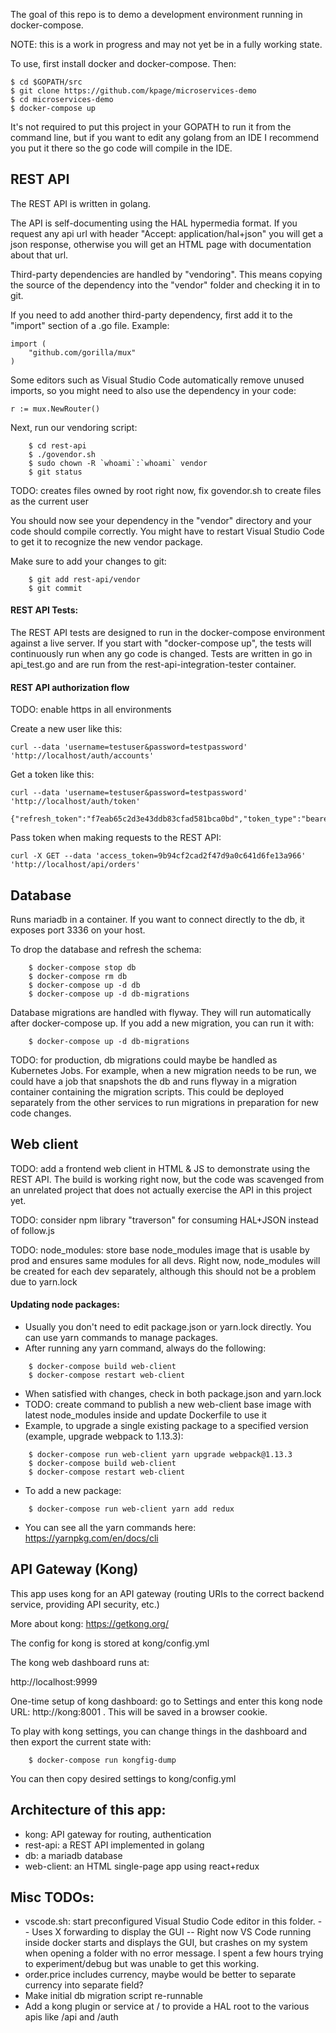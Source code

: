 The goal of this repo is to demo a development environment running in docker-compose.

NOTE: this is a work in progress and may not yet be in a fully working state.

To use, first install docker and docker-compose.  Then:

    $ cd $GOPATH/src
    $ git clone https://github.com/kpage/microservices-demo
    $ cd microservices-demo
    $ docker-compose up

It's not required to put this project in your GOPATH to run it from the command line, but if you want
to edit any golang from an IDE I recommend you put it there so the go code will compile in the IDE.

## REST API

The REST API is written in golang.

The API is self-documenting using the HAL hypermedia format.  If you request any api url with header "Accept: application/hal+json" you will get a json response, otherwise
you will get an HTML page with documentation about that url.

Third-party dependencies are handled by "vendoring".  This means copying the source of the dependency into the "vendor" folder
and checking it in to git.

If you need to add another third-party dependency, first add it to the "import" section of a .go file.  Example:

```
import (
	"github.com/gorilla/mux"
)
```

Some editors such as Visual Studio Code automatically remove unused imports, so you might need to also use the dependency
in your code:

```
r := mux.NewRouter()
```

Next, run our vendoring script:

```
    $ cd rest-api
    $ ./govendor.sh
    $ sudo chown -R `whoami`:`whoami` vendor
    $ git status
```
TODO: creates files owned by root right now, fix govendor.sh to create files as the current user

You should now see your dependency in the "vendor" directory and your code should compile correctly.  You might have to
restart Visual Studio Code to get it to recognize the new vendor package.

Make sure to add your changes to git:

```
    $ git add rest-api/vendor
    $ git commit
```
#### REST API Tests:

The REST API tests are designed to run in the docker-compose environment against a live server.  If you start with "docker-compose up", the tests will continuously
run when any go code is changed.  Tests are written in go in api_test.go and are run from the rest-api-integration-tester container.

#### REST API authorization flow

TODO: enable https in all environments

Create a new user like this:

```
curl --data 'username=testuser&password=testpassword' 'http://localhost/auth/accounts'
```

Get a token like this:

```
curl --data 'username=testuser&password=testpassword' 'http://localhost/auth/token'
```

```
{"refresh_token":"f7eab65c2d3e43ddb83cfad581bca0bd","token_type":"bearer","access_token":"9b94cf2cad2f47d9a0c641d6fe13a966","expires_in":7200}
```

Pass token when making requests to the REST API:

```
curl -X GET --data 'access_token=9b94cf2cad2f47d9a0c641d6fe13a966' 'http://localhost/api/orders'
```

## Database

Runs mariadb in a container.  If you want to connect directly to the db, it exposes port 3336 on your host.

To drop the database and refresh the schema:

```
    $ docker-compose stop db
    $ docker-compose rm db
    $ docker-compose up -d db
    $ docker-compose up -d db-migrations
```

Database migrations are handled with flyway.  They will run automatically after docker-compose up.  If you add a new migration,
you can run it with:

```
    $ docker-compose up -d db-migrations
```

TODO: for production, db migrations could maybe be handled as Kubernetes Jobs.  For example, when a new migration needs to
be run, we could have a job that snapshots the db and runs flyway in a migration container containing the migration scripts.
This could be deployed separately from the other services to run migrations in preparation for new code changes.

## Web client

TODO: add a frontend web client in HTML & JS to demonstrate using the REST API.  The build is working right now, but the code was
scavenged from an unrelated project that does not actually exercise the API in this project yet.

TODO: consider npm library "traverson" for consuming HAL+JSON instead of follow.js

TODO: node_modules: store base node_modules image that is usable by prod and ensures same modules for all devs.  Right now, node_modules will be created for each dev separately, although
this should not be a problem due to yarn.lock

#### Updating node packages:

- Usually you don't need to edit package.json or yarn.lock directly.  You can use yarn commands to manage packages.
- After running any yarn command, always do the following:

```
    $ docker-compose build web-client
    $ docker-compose restart web-client
```

- When satisfied with changes, check in both package.json and yarn.lock
- TODO: create command to publish a new web-client base image with latest node_modules inside and update 
  Dockerfile to use it
- Example, to upgrade a single existing package to a specified version (example, upgrade webpack to 1.13.3):

```
    $ docker-compose run web-client yarn upgrade webpack@1.13.3
    $ docker-compose build web-client
    $ docker-compose restart web-client
```

- To add a new package:

```
    $ docker-compose run web-client yarn add redux
```

- You can see all the yarn commands here: https://yarnpkg.com/en/docs/cli

## API Gateway (Kong)

This app uses kong for an API gateway (routing URIs to the correct backend service, providing API security, etc.)

More about kong: https://getkong.org/

The config for kong is stored at kong/config.yml

The kong web dashboard runs at:

http://localhost:9999

One-time setup of kong dashboard: go to Settings and enter this kong node URL: http://kong:8001 .  This will be saved in a browser cookie.

To play with kong settings, you can change things in the dashboard and then export the current state with:

```
    $ docker-compose run kongfig-dump
```

You can then copy desired settings to kong/config.yml

## Architecture of this app:
- kong: API gateway for routing, authentication
- rest-api: a REST API implemented in golang
- db: a mariadb database
- web-client: an HTML single-page app using react+redux

## Misc TODOs:

- vscode.sh: start preconfigured Visual Studio Code editor in this folder.
-- Uses X forwarding to display the GUI
-- Right now VS Code running inside docker starts and displays the GUI, but crashes on my system when opening a folder with no error message.  I spent a few hours trying to experiment/debug but was unable to get this working.
- order.price includes currency, maybe would be better to separate currency into separate field?
- Make initial db migration script re-runnable
- Add a kong plugin or service at / to provide a HAL root to the various apis like /api and /auth
